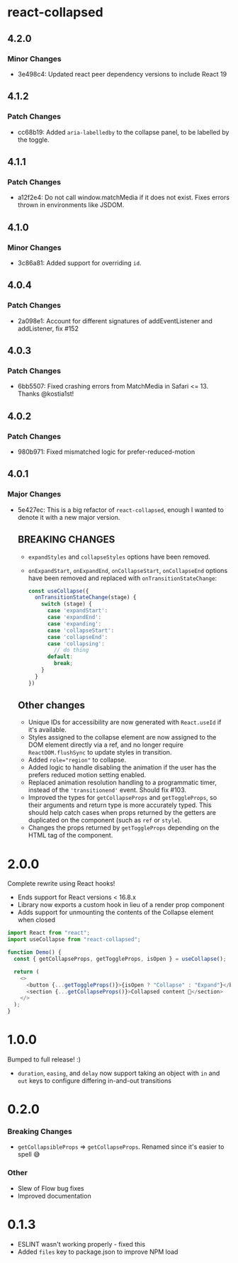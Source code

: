 # react-collapsed

## 4.2.0

### Minor Changes

- 3e498c4: Updated react peer dependency versions to include React 19

## 4.1.2

### Patch Changes

- cc68b19: Added `aria-labelledby` to the collapse panel, to be labelled by the toggle.

## 4.1.1

### Patch Changes

- a12f2e4: Do not call window.matchMedia if it does not exist. Fixes errors thrown in environments like JSDOM.

## 4.1.0

### Minor Changes

- 3c86a81: Added support for overriding `id`.

## 4.0.4

### Patch Changes

- 2a098e1: Account for different signatures of addEventListener and addListener, fix #152

## 4.0.3

### Patch Changes

- 6bb5507: Fixed crashing errors from MatchMedia in Safari <= 13. Thanks @kostia1st!

## 4.0.2

### Patch Changes

- 980b971: Fixed mismatched logic for prefer-reduced-motion

## 4.0.1

### Major Changes

- 5e427ec: This is a big refactor of `react-collapsed`, enough I wanted to denote it with a new major version.

  ## BREAKING CHANGES

  - `expandStyles` and `collapseStyles` options have been removed.
  - `onExpandStart`, `onExpandEnd`, `onCollapseStart`, `onCollapseEnd` options have been removed and replaced with `onTransitionStateChange`:

    ```typescript
    const useCollapse({
      onTransitionStateChange(stage) {
        switch (stage) {
          case 'expandStart':
          case 'expandEnd':
          case 'expanding':
          case 'collapseStart':
          case 'collapseEnd':
          case 'collapsing':
            // do thing
          default:
            break;
        }
      }
    })
    ```

  ## Other changes

  - Unique IDs for accessibility are now generated with `React.useId` if it's available.
  - Styles assigned to the collapse element are now assigned to the DOM element directly via a ref, and no longer require `ReactDOM.flushSync` to update styles in transition.
  - Added `role="region"` to collapse.
  - Added logic to handle disabling the animation if the user has the prefers reduced motion setting enabled.
  - Replaced animation resolution handling to a programmatic timer, instead of the `'transitionend'` event. Should fix #103.
  - Improved the types for `getCollapseProps` and `getToggleProps`, so their arguments and return type is more accurately typed. This should help catch cases when props returned by the getters are duplicated on the component (such as `ref` or `style`).
  - Changes the props returned by `getToggleProps` depending on the HTML tag of the component.

# 2.0.0

Complete rewrite using React hooks!

- Ends support for React versions < 16.8.x
- Library now exports a custom hook in lieu of a render prop component
- Adds support for unmounting the contents of the Collapse element when closed

```js
import React from "react";
import useCollapse from "react-collapsed";

function Demo() {
  const { getCollapseProps, getToggleProps, isOpen } = useCollapse();

  return (
    <>
      <button {...getToggleProps()}>{isOpen ? "Collapse" : "Expand"}</button>
      <section {...getCollapseProps()}>Collapsed content 🙈</section>
    </>
  );
}
```

# 1.0.0

Bumped to full release! :)

- `duration`, `easing`, and `delay` now support taking an object with `in` and `out` keys to configure differing in-and-out transitions

# 0.2.0

### Breaking Changes

- `getCollapsibleProps` => `getCollapseProps`. Renamed since it's easier to spell 😅

### Other

- Slew of Flow bug fixes
- Improved documentation

# 0.1.3

- ESLINT wasn't working properly - fixed this
- Added `files` key to package.json to improve NPM load
